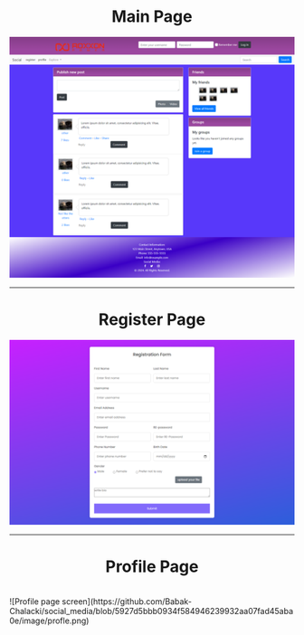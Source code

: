 <h1 align="center">Main Page</h1>

![main page screen](https://github.com/Babak-Chalacki/social_media/blob/5927d5bbb0934f584946239932aa07fad45aba0e/image/mainPage.png)

---

<h1 align="center">Register Page</h1>

![register page screen](https://github.com/Babak-Chalacki/social_media/blob/5927d5bbb0934f584946239932aa07fad45aba0e/image/register.png)

---

<h1 align="center">Profile Page</h1>
<br>
![Profile page screen](https://github.com/Babak-Chalacki/social_media/blob/5927d5bbb0934f584946239932aa07fad45aba0e/image/profle.png)

